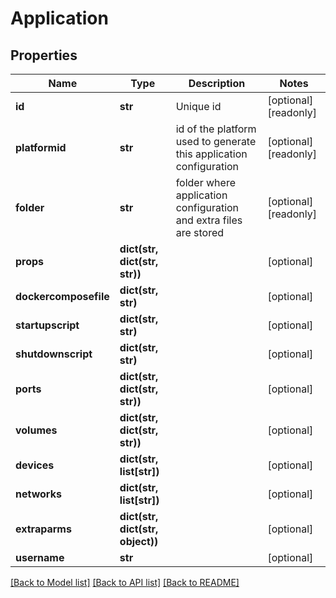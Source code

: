 # Application

## Properties
Name | Type | Description | Notes
------------ | ------------- | ------------- | -------------
**id** | **str** | Unique id | [optional] [readonly] 
**platformid** | **str** | id of the platform used to generate this application configuration | [optional] [readonly] 
**folder** | **str** | folder where application configuration and extra files are stored | [optional] [readonly] 
**props** | **dict(str, dict(str, str))** |  | [optional] 
**dockercomposefile** | **dict(str, str)** |  | [optional] 
**startupscript** | **dict(str, str)** |  | [optional] 
**shutdownscript** | **dict(str, str)** |  | [optional] 
**ports** | **dict(str, dict(str, str))** |  | [optional] 
**volumes** | **dict(str, dict(str, str))** |  | [optional] 
**devices** | **dict(str, list[str])** |  | [optional] 
**networks** | **dict(str, list[str])** |  | [optional] 
**extraparms** | **dict(str, dict(str, object))** |  | [optional] 
**username** | **str** |  | [optional] 

[[Back to Model list]](../README.md#documentation-for-models) [[Back to API list]](../README.md#documentation-for-api-endpoints) [[Back to README]](../README.md)


